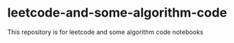 # leetcode-and-some-algorithm-code
This repository is for leetcode and some algorithm code notebooks
